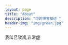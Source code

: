 ```yaml
---
layout: page
title: "About"
description: "你的博客描述 " 
header-img: "img/green.jpg"
---
```


我叫吕欣鸿,非常虚





